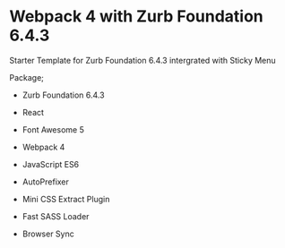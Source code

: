 # Webpack 4 with Zurb Foundation 6.4.3

Starter Template for Zurb Foundation 6.4.3 intergrated with Sticky Menu

Package;

- Zurb Foundation 6.4.3
- React
- Font Awesome 5

- Webpack 4
- JavaScript ES6
- AutoPrefixer
- Mini CSS Extract Plugin
- Fast SASS Loader
- Browser Sync


